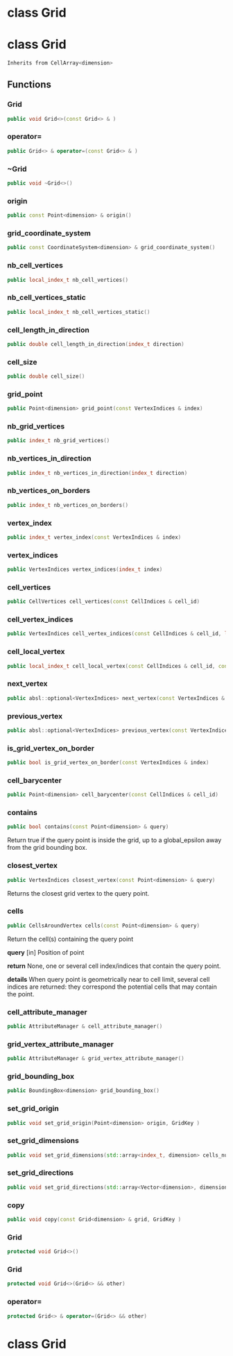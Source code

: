 # class Grid

# class Grid


```cpp
Inherits from CellArray<dimension>
```



## Functions

### Grid

```cpp
public void Grid<>(const Grid<> & )
```


### operator=

```cpp
public Grid<> & operator=(const Grid<> & )
```


### ~Grid

```cpp
public void ~Grid<>()
```


### origin

```cpp
public const Point<dimension> & origin()
```


### grid_coordinate_system

```cpp
public const CoordinateSystem<dimension> & grid_coordinate_system()
```


### nb_cell_vertices

```cpp
public local_index_t nb_cell_vertices()
```


### nb_cell_vertices_static

```cpp
public local_index_t nb_cell_vertices_static()
```


### cell_length_in_direction

```cpp
public double cell_length_in_direction(index_t direction)
```


### cell_size

```cpp
public double cell_size()
```


### grid_point

```cpp
public Point<dimension> grid_point(const VertexIndices & index)
```


### nb_grid_vertices

```cpp
public index_t nb_grid_vertices()
```


### nb_vertices_in_direction

```cpp
public index_t nb_vertices_in_direction(index_t direction)
```


### nb_vertices_on_borders

```cpp
public index_t nb_vertices_on_borders()
```


### vertex_index

```cpp
public index_t vertex_index(const VertexIndices & index)
```

### vertex_indices

```cpp
public VertexIndices vertex_indices(index_t index)
```

### cell_vertices

```cpp
public CellVertices cell_vertices(const CellIndices & cell_id)
```


### cell_vertex_indices

```cpp
public VertexIndices cell_vertex_indices(const CellIndices & cell_id, local_index_t vertex_id)
```


### cell_local_vertex

```cpp
public local_index_t cell_local_vertex(const CellIndices & cell_id, const VertexIndices & vertex_id)
```


### next_vertex

```cpp
public absl::optional<VertexIndices> next_vertex(const VertexIndices & index, index_t direction)
```


### previous_vertex

```cpp
public absl::optional<VertexIndices> previous_vertex(const VertexIndices & index, index_t direction)
```


### is_grid_vertex_on_border

```cpp
public bool is_grid_vertex_on_border(const VertexIndices & index)
```


### cell_barycenter

```cpp
public Point<dimension> cell_barycenter(const CellIndices & cell_id)
```


### contains

```cpp
public bool contains(const Point<dimension> & query)
```


 Return true if the query point is inside the grid, up to a global_epsilon away from the grid bounding box.

### closest_vertex

```cpp
public VertexIndices closest_vertex(const Point<dimension> & query)
```


 Returns the closest grid vertex to the query point.

### cells

```cpp
public CellsAroundVertex cells(const Point<dimension> & query)
```


 Return the cell(s) containing the query point

**query** [in] Position of point

**return** None, one or several cell index/indices that contain the query point.

**details** When query point is geometrically near to cell limit, several cell indices are returned: they correspond the potential cells that may contain the point.

### cell_attribute_manager

```cpp
public AttributeManager & cell_attribute_manager()
```

### grid_vertex_attribute_manager

```cpp
public AttributeManager & grid_vertex_attribute_manager()
```

### grid_bounding_box

```cpp
public BoundingBox<dimension> grid_bounding_box()
```


### set_grid_origin

```cpp
public void set_grid_origin(Point<dimension> origin, GridKey )
```


### set_grid_dimensions

```cpp
public void set_grid_dimensions(std::array<index_t, dimension> cells_number, std::array<double, dimension> cells_length, GridKey )
```


### set_grid_directions

```cpp
public void set_grid_directions(std::array<Vector<dimension>, dimension> directions, GridKey )
```


### copy

```cpp
public void copy(const Grid<dimension> & grid, GridKey )
```


### Grid

```cpp
protected void Grid<>()
```


### Grid

```cpp
protected void Grid<>(Grid<> && other)
```


### operator=

```cpp
protected Grid<> & operator=(Grid<> && other)
```




# class Grid

